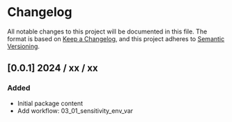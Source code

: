 # Changelog

All notable changes to this project will be documented in this file.
The format is based on [Keep a Changelog](https://keepachangelog.com/en/1.0.0/),
and this project adheres to [Semantic Versioning](https://semver.org/).


## [0.0.1] 2024 / xx / xx
### Added
- Initial package content
- Add workflow: 03_01_sensitivity_env_var